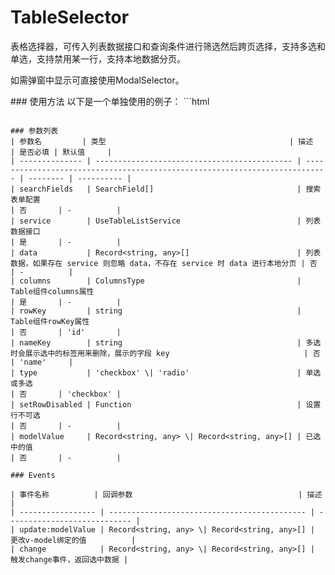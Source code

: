 # TableSelector
表格选择器，可传入列表数据接口和查询条件进行筛选然后跨页选择，支持多选和单选，支持禁用某一行，支持本地数据分页。

如需弹窗中显示可直接使用ModalSelector。

<script setup>
  import demo1 from 'components/common/TableSelector/demos/demo1.vue'
  import demo1Code from 'components/common/TableSelector/demos/demo1.vue?raw'
</script>
<demo :comp="demo1" :code="demo1Code" />
### 使用方法
以下是一个单独使用的例子：
```html
<template>
  <TableSelector
    v-model="selectedUsers" :search-fields="searchFields" :service="getUserList" :columns="columns"
    row-key="userId"
    :set-row-disabled="setRowDisabled"
  />
</template>

<script>
import { getUserList } from '@/api/user'

const selectedUsers = ref([])

const searchFields = [
  {
    label: '姓名',
    name: 'username',
    type: 'input',
  },
  {
    label: '手机号',
    name: 'phoneNumber',
    type: 'input',
    fieldProps: {
      placeholder: '请输入手机号',
    },
  },
  {
    label: '性别',
    name: 'gender',
    type: 'select',
    fieldProps: {
      options: [
        { label: '男', value: 'male' },
        { label: '女', value: 'female' },
      ],
    },
  },
  {
    label: '状态',
    name: 'status',
    type: 'radio',
    fieldProps: {
      disabled: true,
      options: [
        { label: '已激活', value: 'active' },
        { label: '未激活', value: 'inactive' },
      ],
    },
  },
]

const columns = [
  {
    title: 'id',
    dataIndex: 'userId',
    key: 'userId',
  },
  {
    title: '用户名',
    dataIndex: 'username',
    key: 'username',
  },
  {
    title: '姓名',
    dataIndex: 'name',
    key: 'name',
  },
  {
    title: '手机号',
    dataIndex: 'phoneNumber',
    key: 'phoneNumber',
  },
  {
    title: '性别',
    key: 'gender',
    dataIndex: 'gender',
  },
]

const setRowDisabled = (record: any) => record.userId === 1
</script>
```

### 参数列表
| 参数名         | 类型                                         | 描述                                                                        | 是否必填 | 默认值     |
| -------------- | -------------------------------------------- | --------------------------------------------------------------------------- | -------- | ---------- |
| searchFields   | SearchField[]                                | 搜索表单配置                                                                | 否       | -          |
| service        | UseTableListService                          | 列表数据接口                                                                | 是       | -          |
| data           | Record<string, any>[]                        | 列表数据，如果存在 service 则忽略 data，不存在 service 时 data 进行本地分页 | 否       | -          |
| columns        | ColumnsType                                  | Table组件columns属性                                                        | 是       | -          |
| rowKey         | string                                       | Table组件rowKey属性                                                         | 否       | 'id'       |
| nameKey        | string                                       | 多选时会展示选中的标签用来删除，展示的字段 key                              | 否       | 'name'     |
| type           | 'checkbox' \| 'radio'                        | 单选或多选                                                                  | 否       | 'checkbox' |
| setRowDisabled | Function                                     | 设置行不可选                                                                | 否       | -          |
| modelValue     | Record<string, any> \| Record<string, any>[] | 已选中的值                                                                  | 否       | -          |

### Events

| 事件名称          | 回调参数                                     | 描述                         |
| ----------------- | -------------------------------------------- | ---------------------------- |
| update:modelValue | Record<string, any> \| Record<string, any>[] | 更改v-model绑定的值          |
| change            | Record<string, any> \| Record<string, any>[] | 触发change事件，返回选中数据 |
